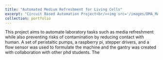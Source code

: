 ```yaml
---
title: "Automated Medium Refreshment for Living Cells"
excerpt: "Circuit Based Automation Project<br/><img src='/images/DMA_MAE.png' width = '300'>"
collection: portfolio
---
```

This project aims to automate laboratory tasks such as media refreshment while also preventing risks of contamination by reducing contact with human. 
A set of peristaltic pumps, a raspberry pi, stepper drivers, and a flow sensor was used to formulate the machine and the gantry was created with collaboration with other phd students. The 